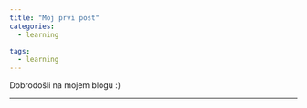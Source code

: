 ```yaml
---
title: "Moj prvi post"
categories:
  - learning

tags:
  - learning
---
```


Dobrodošli na mojem blogu :)

---

